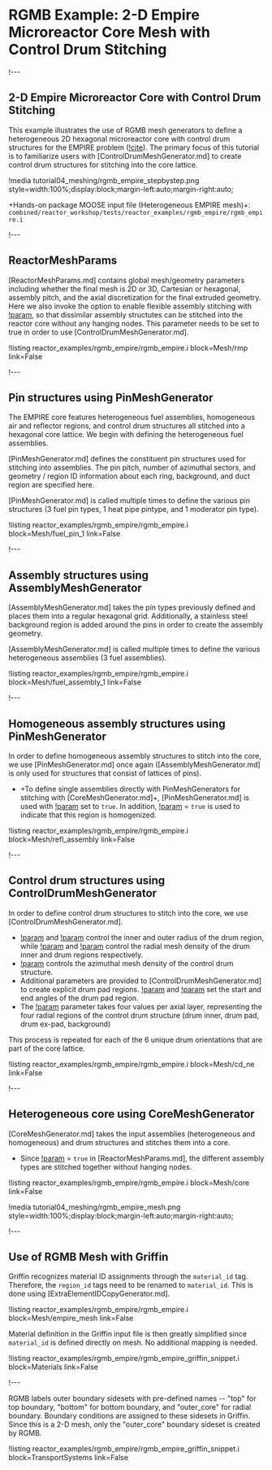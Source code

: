 # RGMB Example: 2-D Empire Microreactor Core Mesh with Control Drum Stitching

!---

## 2-D Empire Microreactor Core with Control Drum Stitching

This example illustrates the use of RGMB mesh generators to define a heterogeneous 2D hexagonal microreactor core with control drum structures for the EMPIRE problem ([!cite](matthews2021coupled)). The primary focus of this tutorial is to familiarize users with [ControlDrumMeshGenerator.md] to create control drum structures for stitching into the core lattice.

!media tutorial04_meshing/rgmb_empire_stepbystep.png
       style=width:100%;display:block;margin-left:auto;margin-right:auto;

+Hands-on package MOOSE input file (Heterogeneous EMPIRE mesh)+: `combined/reactor_workshop/tests/reactor_examples/rgmb_empire/rgmb_empire.i`

!---

## ReactorMeshParams

[ReactorMeshParams.md] contains global mesh/geometry parameters including whether the final mesh is 2D or 3D, Cartesian or hexagonal, assembly pitch, and the axial discretization for the final extruded geometry. Here we also invoke the option to enable flexible assembly stitching with [!param](/Mesh/ReactorMeshParams/flexible_assembly_stitching), so that dissimilar assembly structutes can be stitched into the reactor core without any hanging nodes. This parameter needs to be set to true in order to use [ControlDrumMeshGenerator.md].

!listing reactor_examples/rgmb_empire/rgmb_empire.i
         block=Mesh/rmp
         link=False

!---

## Pin structures using PinMeshGenerator

The EMPIRE core features heterogeneous fuel assemblies, homogeneous air and reflector regions, and control drum structures all stitched into a hexagonal core lattice. We begin with defining the heterogeneous fuel assemblies.

[PinMeshGenerator.md] defines the constituent pin structures used for stitching into assemblies. The pin pitch, number of azimuthal sectors, and geometry / region ID information about each ring, background, and duct region are specified here.

[PinMeshGenerator.md] is called multiple times to define the various pin structures (3 fuel pin types, 1 heat pipe pintype, and 1 moderator pin type).

!listing reactor_examples/rgmb_empire/rgmb_empire.i
         block=Mesh/fuel_pin_1
         link=False

!---

## Assembly structures using AssemblyMeshGenerator

[AssemblyMeshGenerator.md] takes the pin types previously defined and places them into a regular hexagonal grid. Additionally, a stainless steel background region is added around the pins in order to create the assembly geometry.

[AssemblyMeshGenerator.md] is called multiple times to define the various heterogeneous assemblies (3 fuel assemblies).

!listing reactor_examples/rgmb_empire/rgmb_empire.i
         block=Mesh/fuel_assembly_1
         link=False

!---

## Homogeneous assembly structures using PinMeshGenerator

In order to define homogeneous assembly structures to stitch into the core, we use [PinMeshGenerator.md] once again ([AssemblyMeshGenerator.md] is only used for structures that consist of lattices of pins).

- +To define single assemblies directly with PinMeshGenerators for stitching with [CoreMeshGenerator.md]+, [PinMeshGenerator.md] is used with [!param](/Mesh/PinMeshGenerator/use_as_assembly) set to `true`. In addition, [!param](/Mesh/PinMeshGenerator/homogenized) = `true` is used to indicate that this region is homogenized.

!listing reactor_examples/rgmb_empire/rgmb_empire.i
         block=Mesh/refl_assembly
         link=False

!---

## Control drum structures using ControlDrumMeshGenerator

In order to define control drum structures to stitch into the core, we use [ControlDrumMeshGenerator.md].

- [!param](/Mesh/ControlDrumMeshGenerator/drum_inner_radius) and [!param](/Mesh/ControlDrumMeshGenerator/drum_outer_radius) control the inner and outer radius of the drum region, while [!param](/Mesh/ControlDrumMeshGenerator/drum_inner_intervals) and [!param](/Mesh/ControlDrumMeshGenerator/drum_intervals) control the radial mesh density of the drum inner and drum regions respectively.
- [!param](/Mesh/ControlDrumMeshGenerator/num_azimuthal_sectors) controls the azimuthal mesh density of the control drum structure.
- Additional parameters are provided to [ControlDrumMeshGenerator.md] to create explicit drum pad regions. [!param](/Mesh/ControlDrumMeshGenerator/pad_start_angle) and [!param](/Mesh/ControlDrumMeshGenerator/pad_end_angle) set the start and end angles of the drum pad region.
- The [!param](/Mesh/ControlDrumMeshGenerator/region_ids) parameter takes four values per axial layer, representing the four radial regions of the control drum structure (drum inner, drum pad, drum ex-pad, background)

This process is repeated for each of the 6 unique drum orientations that are part of the core lattice.

!listing reactor_examples/rgmb_empire/rgmb_empire.i
         block=Mesh/cd_ne
         link=False

!---


## Heterogeneous core using CoreMeshGenerator

[CoreMeshGenerator.md] takes the input assemblies (heterogeneous and homogeneous) and drum structures and stitches them into a core.

- Since [!param](/Mesh/ReactorMeshParams/flexible_assembly_stitching) = `true` in [ReactorMeshParams.md], the different assembly types are stitched together without hanging nodes.

!listing reactor_examples/rgmb_empire/rgmb_empire.i
         block=Mesh/core
         link=False

!media tutorial04_meshing/rgmb_empire_mesh.png
       style=width:100%;display:block;margin-left:auto;margin-right:auto;

!---

## Use of RGMB Mesh with Griffin

Griffin recognizes material ID assignments through the `material_id` tag. Therefore, the `region_id` tags need to be renamed to `material_id`. This is done using [ExtraElementIDCopyGenerator.md].

!listing reactor_examples/rgmb_empire/rgmb_empire.i
         block=Mesh/empire_mesh
         link=False

Material definition in the Griffin input file is then greatly simplified since `material_id` is defined directly on mesh. No additional mapping is needed.

!listing reactor_examples/rgmb_empire/rgmb_empire_griffin_snippet.i
         block=Materials
         link=False

!---

RGMB labels outer boundary sidesets with pre-defined names -- "top" for top boundary, "bottom" for bottom boundary, and "outer_core" for radial boundary. Boundary conditions are assigned to these sidesets in Griffin. Since this is a 2-D mesh, only the "outer_core" boundary sideset is created by RGMB.

!listing reactor_examples/rgmb_empire/rgmb_empire_griffin_snippet.i
         block=TransportSystems
         link=False
